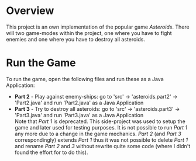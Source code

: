 
# Overview

This project is an own implementation of the popular game _Asteroids_. There will two game-modes within the project, one where you have to fight enemies and
one where you have to destroy all asteroids.



# Run the Game

To run the game, open the following files and run these as a Java Application:  
* __Part 2__ - Play against enemy-ships: go to 'src' -> 'asteroids.part2' -> 'Part2.java' and run 'Part2.java' as a Java Application  
* __Part 3__ - Try to destroy all asteroids: go to 'src' -> 'asteroids.part3' -> 'Part3.java' and run 'Part3.java' as a Java Application  
Note that _Part 1_ is deprecated. This side-project was used to setup the game and later used for testing purposes. It is not possible to run _Part 1_ any
more due to a change in the game mechanics. _Part 2_ (and _Part 3_ correspondingly) extends _Part 1_ thus it was not possible to delete _Part 1_ and rename 
_Part 2_ and _3_ without rewrite quite some code (where I didn't found the effort for to do this).